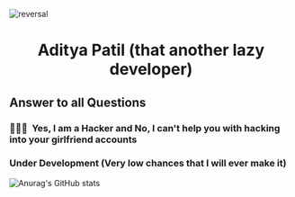 ![reversal](https://capsule-render.vercel.app/api?type=rect&text=Hacker&fontAlign=30&fontSize=30&descAlign=60&descAlignY=50&theme=radical)

<h1 align="center">
  Aditya Patil (that another lazy developer)
</h1>

<h2> Answer to all Questions </h2>
<h3> 👨🏻‍💻 &nbsp;Yes, I am a Hacker and No, I can't help you with hacking into your girlfriend accounts</h3>

<!--
**PythonHacker24/PythonHacker24** is a ✨ _special_ ✨ repository because its `README.md` (this file) appears on your GitHub profile.

Here are some ideas to get you started:

- 🔭 I’m currently working on ...
- 🌱 I’m currently learning ...
- 👯 I’m looking to collaborate on ...
- 🤔 I’m looking for help with ...
- 💬 Ask me about ...
- 📫 How to reach me: ...
- 😄 Pronouns: ...
- ⚡ Fun fact: ...
-->

### Under Development (Very low chances that I will ever make it)

![Anurag's GitHub stats](https://github-readme-stats.vercel.app/api?username=PythonHacker24&show_icons=true&theme=dark)
